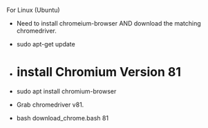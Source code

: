 For Linux (Ubuntu)
 - Need to install chromeium-browser AND download the matching chromedriver.

 - sudo apt-get update
 - # install Chromium Version 81
 - sudo apt install chromium-browser

 - Grab chromedriver v81.
 - bash download_chrome.bash 81
